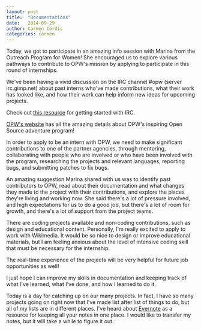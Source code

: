 ```yaml
---
layout: post
title:  "Documentations"
date:   2014-09-29
author: Carmen Cordis
categories: carmen
---
```


Today, we got to participate in an amazing info session with Marina from the Outreach Program for Women!  She encouraged us to explore various pathways to contribute to OPW's mission by applying to participate in this round of internships.

We've been having a vivid discussion on the IRC channel #opw (server irc.gimp.net) about past interns who've made contributions, what their work has looked like, and how their work can help inform new ideas for upcoming projects.

Check out [this resource](http://www.irchelp.org/) for getting started with IRC.

[OPW's website](https://wiki.gnome.org/OutreachProgramForWomen) has all the amazing details about OPW's inspiring Open Source adventure program!

In order to apply to be an intern with OPW, we need to make significant contributions to one of the partner agencies, through mentoring, collaborating with people who are involved or who have been involved with the program, researching the projects and relevant languages, reporting bugs, and submitting patches to fix bugs.

An amazing suggestion Marina shared with us was to identify past contributors to OPW, read about their documentation and what changes they made to the project with their contributions, and explore the places they're living and working now.  She said there's a lot of pressure involved, and high expectations for us to do a good job, but there's a lot of room for growth, and there's a lot of support from the project teams.

There are coding projects available and non-coding contributions, such as design and educational content.  Personally, I'm really excited to apply to work with Wikimedia.  It would be so nice to design or improve educational materials, but I am feeling anxious about the level of intensive coding skill that must be necessary for the internship.

The real-time experience of the projects will be very helpful for future job opportunities as well!

I just hope I can improve my skills in documentation and keeping track of what I've learned, what I've done, and how I learned to do it.

Today is a day for catching up on our many projects.  In fact, I have so many projects going on right now that I've made list after list of things to do, but all of my lists are in different places.  I've heard about [Evernote](https://evernote.com/) as a resource for keeping all your notes in one place.  I would like to transfer my notes, but it will take a while to figure it out.